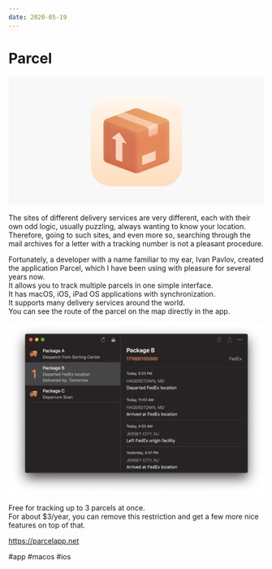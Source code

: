 ```yaml
---
date: 2020-05-19
---
```


# Parcel

![Parcel icon](parcel_icon.png)

The sites of different delivery services are very different, each with their own odd logic, usually puzzling, always wanting to know your location. Therefore, going to such sites, and even more so, searching through the mail archives for a letter with a tracking number is not a pleasant procedure.

Fortunately, a developer with a name familiar to my ear, Ivan Pavlov, created the application Parcel, which I have been using with pleasure for several years now.  
It allows you to track multiple parcels in one simple interface.  
It has macOS, iOS, iPad OS applications with synchronization.  
It supports many delivery services around the world.  
You can see the route of the parcel on the map directly in the app.

![Parcel screenshot](parcel.png "Parcel screenshot")

Free for tracking up to 3 parcels at once.  
For about $3/year, you can remove this restriction and get a few more nice features on top of that.

https://parcelapp.net

#app #macos #ios
